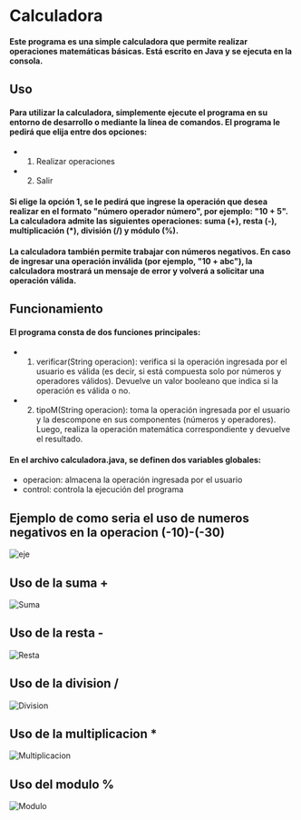 # Calculadora

#### Este programa es una simple calculadora que permite realizar operaciones matemáticas básicas. Está escrito en Java y se ejecuta en la consola.

## Uso
#### Para utilizar la calculadora, simplemente ejecute el programa en su entorno de desarrollo o mediante la línea de comandos. El programa le pedirá que elija entre dos opciones:
- 1. Realizar operaciones
- 2. Salir

#### Si elige la opción 1, se le pedirá que ingrese la operación que desea realizar en el formato "número operador número", por ejemplo: "10 + 5". La calculadora admite las siguientes operaciones: suma (+), resta (-), multiplicación (*), división (/) y módulo (%).

#### La calculadora también permite trabajar con números negativos. En caso de ingresar una operación inválida (por ejemplo, "10 + abc"), la calculadora mostrará un mensaje de error y volverá a solicitar una operación válida.

## Funcionamiento
#### El programa consta de dos funciones principales:
- 1. verificar(String operacion): verifica si la operación ingresada por el usuario es válida (es decir, si está compuesta solo por números y operadores válidos). Devuelve un valor booleano que indica si la operación es válida o no.
- 2. tipoM(String operacion): toma la operación ingresada por el usuario y la descompone en sus componentes (números y operadores). Luego, realiza la operación matemática correspondiente y devuelve el resultado.

#### En el archivo calculadora.java, se definen dos variables globales:
- operacion: almacena la operación ingresada por el usuario
- control: controla la ejecución del programa

## Ejemplo de como seria el uso de numeros negativos en la operacion (-10)-(-30)
![eje](https://user-images.githubusercontent.com/127458055/236353743-e8c7960d-1884-477d-9d96-ec153bef73a0.JPG)

## Uso de la suma +
![Suma](https://user-images.githubusercontent.com/127458055/236354504-c7421923-44cd-4146-9e6b-c685029dc149.JPG)

## Uso de la resta -
![Resta](https://user-images.githubusercontent.com/127458055/236354532-3b7c09f3-86f5-415c-878b-fed9356ebc48.JPG)

## Uso de la division /
![Division](https://user-images.githubusercontent.com/127458055/236354565-839f3daa-5eea-4470-a16a-b1f55ef2461c.JPG)

## Uso de la multiplicacion *
![Multiplicacion](https://user-images.githubusercontent.com/127458055/236354622-b049048d-6d64-4d84-b3eb-d7cd58c29562.JPG)

## Uso del modulo %
![Modulo](https://user-images.githubusercontent.com/127458055/236354692-6f4f1fb6-578e-442c-abe8-bef31ef141ba.JPG)
